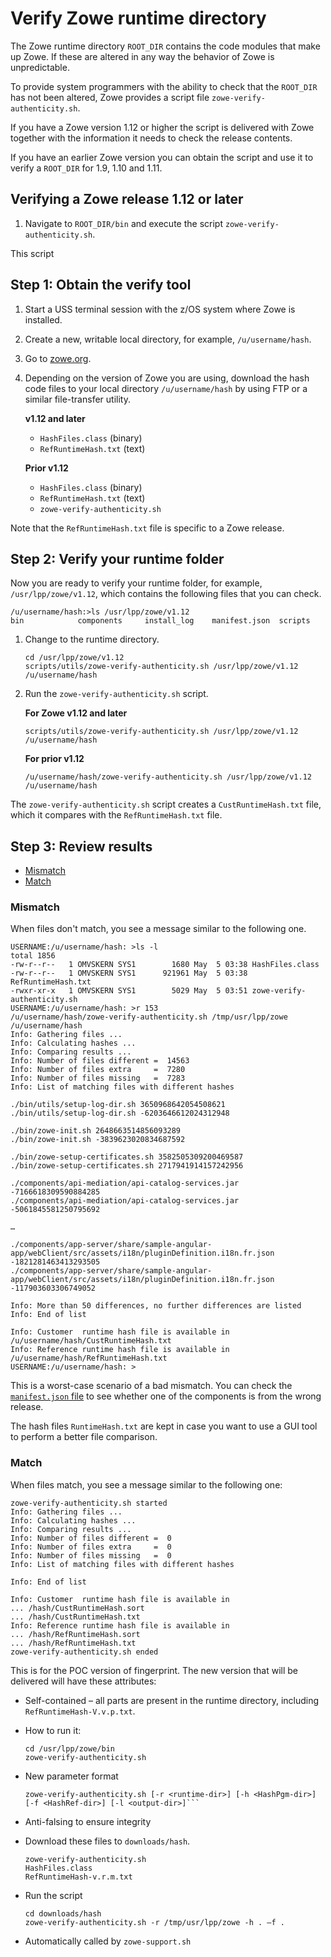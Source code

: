 # Verify Zowe runtime directory

The Zowe runtime directory `ROOT_DIR` contains the code modules that make up Zowe.  If these are altered in any way the behavior of Zowe is unpredictable.  

To provide system programmers with the ability to check that the `ROOT_DIR` has not been altered, Zowe provides a script file `zowe-verify-authenticity.sh`. 

If you have a Zowe version 1.12 or higher the script is delivered with Zowe together with the information it needs to check the release contents.  

If you have an earlier Zowe version you can obtain the script and use it to verify a `ROOT_DIR` for 1.9, 1.10 and 1.11.   

## Verifying a Zowe release 1.12 or later

1. Navigate to `ROOT_DIR/bin` and execute the script `zowe-verify-authenticity.sh`.  

This script 

## Step 1: Obtain the verify tool

1. Start a USS terminal session with the z/OS system where Zowe is installed.  
2. Create a new, writable local directory, for example, `/u/username/hash`.
3. Go to [zowe.org](https://www.zowe.org/).
4. Depending on the version of Zowe you are using, download the hash code files to your local directory `/u/username/hash`  by using FTP or a similar file-transfer utility.  <!--How to select the hash files? Will there be a link or button somewhere? -->

   **v1.12 and later** 
   - `HashFiles.class` (binary) 
   - `RefRuntimeHash.txt` (text) 

   **Prior v1.12**
   - `HashFiles.class` (binary)
   - `RefRuntimeHash.txt` (text)  
   - `zowe-verify-authenticity.sh`

Note that the `RefRuntimeHash.txt` file is specific to a Zowe release.

## Step 2: Verify your runtime folder

Now you are ready to verify your runtime folder, for example, `/usr/lpp/zowe/v1.12`, which contains the following files that you can check. 

```
/u/username/hash:>ls /usr/lpp/zowe/v1.12
bin            components     install_log    manifest.json  scripts
```

1. Change to the runtime directory. 
   ```
   cd /usr/lpp/zowe/v1.12
   scripts/utils/zowe-verify-authenticity.sh /usr/lpp/zowe/v1.12 /u/username/hash
   ``` 

2. Run the `zowe-verify-authenticity.sh` script.

   **For Zowe v1.12 and later** 

   ```
   scripts/utils/zowe-verify-authenticity.sh /usr/lpp/zowe/v1.12 /u/username/hash
   ``` 

   **For prior v1.12**
   ```
   /u/username/hash/zowe-verify-authenticity.sh /usr/lpp/zowe/v1.12 /u/username/hash
   ```

The `zowe-verify-authenticity.sh` script creates a `CustRuntimeHash.txt` file, which it compares with the `RefRuntimeHash.txt` file.  

## Step 3: Review results

- [Mismatch](#mismatch)
- [Match](#match)

### Mismatch

When files don't match, you see a message similar to the following one. 

```
USERNAME:/u/username/hash: >ls -l
total 1856
-rw-r--r--   1 OMVSKERN SYS1        1680 May  5 03:38 HashFiles.class
-rw-r--r--   1 OMVSKERN SYS1      921961 May  5 03:38 RefRuntimeHash.txt
-rwxr-xr-x   1 OMVSKERN SYS1        5029 May  5 03:51 zowe-verify-authenticity.sh
USERNAME:/u/username/hash: >r 153
/u/username/hash/zowe-verify-authenticity.sh /tmp/usr/lpp/zowe /u/username/hash
Info: Gathering files ...
Info: Calculating hashes ...
Info: Comparing results ...
Info: Number of files different =  14563
Info: Number of files extra     =  7280
Info: Number of files missing   =  7283
Info: List of matching files with different hashes

./bin/utils/setup-log-dir.sh 3650968642054508621
./bin/utils/setup-log-dir.sh -6203646612024312948

./bin/zowe-init.sh 2648663514856093289
./bin/zowe-init.sh -3839623020834687592

./bin/zowe-setup-certificates.sh 3582505309200469587
./bin/zowe-setup-certificates.sh 2717941914157242956

./components/api-mediation/api-catalog-services.jar -7166618309590884285
./components/api-mediation/api-catalog-services.jar -5061845581250795692

…

./components/app-server/share/sample-angular-app/webClient/src/assets/i18n/pluginDefinition.i18n.fr.json -1821281463413293505
./components/app-server/share/sample-angular-app/webClient/src/assets/i18n/pluginDefinition.i18n.fr.json -117903603306749052

Info: More than 50 differences, no further differences are listed
Info: End of list

Info: Customer  runtime hash file is available in  /u/username/hash/CustRuntimeHash.txt
Info: Reference runtime hash file is available in  /u/username/hash/RefRuntimeHash.txt
USERNAME:/u/username/hash: >
```

This is a worst-case scenario of a bad mismatch.  You can check the [`manifest.json` file](troubleshoot-zowe-release.md#check-the-zowe-release-number) to see whether one of the components is from the wrong release.

The hash files `RuntimeHash.txt` are kept in case you want to use a GUI tool to perform a better file comparison.

### Match

When files match, you see a message similar to the following one:

```
zowe-verify-authenticity.sh started
Info: Gathering files ...
Info: Calculating hashes ...
Info: Comparing results ...
Info: Number of files different =  0
Info: Number of files extra     =  0
Info: Number of files missing   =  0
Info: List of matching files with different hashes

Info: End of list

Info: Customer  runtime hash file is available in 
... /hash/CustRuntimeHash.sort
... /hash/CustRuntimeHash.txt
Info: Reference runtime hash file is available in 
... /hash/RefRuntimeHash.sort
... /hash/RefRuntimeHash.txt
zowe-verify-authenticity.sh ended
```
This is for the POC version of fingerprint.  The new version that will be delivered will have these attributes:

- Self-contained – all parts are present in the runtime directory, including `RefRuntimeHash-V.v.p.txt`.

- How to run it:

  ```
  cd /usr/lpp/zowe/bin 
  zowe-verify-authenticity.sh
  ```

- New parameter format
  ```
  zowe-verify-authenticity.sh [-r <runtime-dir>] [-h <HashPgm-dir>] [-f <HashRef-dir>] [-l <output-dir>]```

- Anti-falsing to ensure integrity

- Download these files to `downloads/hash`.

  ```
  zowe-verify-authenticity.sh 
  HashFiles.class
  RefRuntimeHash-v.r.m.txt
  ```

- Run the script

  ```
  cd downloads/hash
  zowe-verify-authenticity.sh -r /tmp/usr/lpp/zowe -h . –f .
  ```

- Automatically called by `zowe-support.sh`

